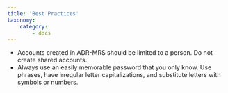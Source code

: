 ```yaml
---
title: 'Best Practices'
taxonomy:
    category:
        - docs
---
```


* Accounts created in ADR-MRS should be limited to a person. Do not create shared accounts.</br>
* Always use an easily memorable password that you only know. Use phrases, have irregular letter capitalizations, and substitute letters with symbols or numbers.